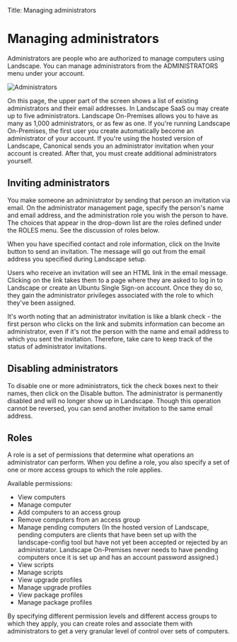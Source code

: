 Title: Managing administrators

# Managing administrators

Administrators are people who are authorized to manage computers using
Landscape. You can manage administrators from the ADMINISTRATORS menu under
your account.

![Administrators](../media/manageadmin1.png)

On this page, the upper part of the screen shows a list of existing
administrators and their email addresses. In Landscape SaaS ou may create up to
five administrators. Landscape On-Premises allows you to have as many as 1,000
administrators, or as few as one. If you're running Landscape On-Premises, the
first user you create automatically become an administrator of your account. If
you're using the hosted version of Landscape, Canonical sends you an
administrator invitation when your account is created. After that, you must
create additional administrators yourself.

## Inviting administrators

You make someone an administrator by sending that person an invitation via
email. On the administrator management page, specify the person's name and
email address, and the administration role you wish the person to have. The
choices that appear in the drop-down list are the roles defined under the ROLES
menu. See the discussion of roles below.

When you have specified contact and role information, click on the Invite
button to send an invitation. The message will go out from the email address
you specified during Landscape setup.

Users who receive an invitation will see an HTML link in the email message.
Clicking on the link takes them to a page where they are asked to log in to
Landscape or create an Ubuntu Single Sign-on account. Once they do so, they
gain the administrator privileges associated with the role to which they've
been assigned.

It's worth noting that an administrator invitation is like a blank check - the
first person who clicks on the link and submits information can become an
administrator, even if it's not the person with the name and email address to
which you sent the invitation. Therefore, take care to keep track of the status
of administrator invitations.

## Disabling administrators

To disable one or more administrators, tick the check boxes next to their
names, then click on the Disable button. The administrator is permanently
disabled and will no longer show up in Landscape. Though this operation cannot
be reversed, you can send another invitation to the same email address.

## Roles

A role is a set of permissions that determine what operations an administrator
can perform. When you define a role, you also specify a set of one or more
access groups to which the role applies.

Available permissions:

- View computers
- Manage computer
- Add computers to an access group
- Remove computers from an access group
- Manage pending computers (In the hosted version of Landscape, pending
  computers are clients that have been set up with the landscape-config tool
  but have not yet been accepted or rejected by an administrator. Landscape
  On-Premises never needs to have pending computers once it is set up and
  has an account password assigned.)
- View scripts
- Manage scripts
- View upgrade profiles
- Manage upgrade profiles
- View package profiles
- Manage package profiles

By specifying different permission levels and different access groups to which
they apply, you can create roles and associate them with administrators to get
a very granular level of control over sets of computers.
